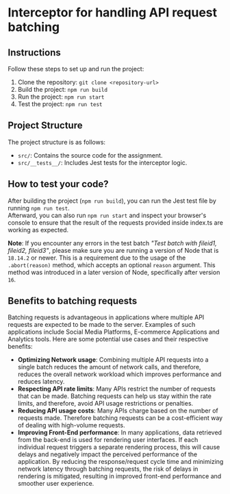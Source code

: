 # Interceptor for handling API request batching

## Instructions

Follow these steps to set up and run the project:

1. Clone the repository: `git clone <repository-url>`
2. Build the project: `npm run build`
3. Run the project: `npm run start`
4. Test the project: `npm run test`

## Project Structure

The project structure is as follows:

- `src/`: Contains the source code for the assignment.
- `src/__tests__/`: Includes Jest tests for the interceptor logic.

## How to test your code?

After building the project (`npm run build`), you can run the Jest test file by running `npm run test`.  
Afterward, you can also run `npm run start` and inspect your browser's console to ensure that the result of the requests provided inside index.ts are working as expected.

**Note**: If you encounter any errors in the test batch _"Test batch with fileid1, fileid2, fileid3"_, please make sure you are running a version of Node that is `18.14.2` or newer. This is a requirement due to the usage of the `.abort(reason)` method, which accepts an optional `reason` argument. This method was introduced in a later version of Node, specifically after version `16`.

## Benefits to batching requests

Batching requests is advantageous in applications where multiple API requests are expected to be made to the server. Examples of such applications include Social Media Platforms, E-commerce Applications and Analytics tools.
Here are some potential use cases and their respective benefits:

- **Optimizing Network usage**: Combining multiple API requests into a single batch reduces the amount of network calls, and therefore, reduces the overall network workload which improves performance and reduces latency.
- **Respecting API rate limits**: Many APIs restrict the number of requests that can be made. Batching requests can help us stay within the rate limits, and therefore, avoid API usage restrictions or penalties.
- **Reducing API usage costs**: Many APIs charge based on the number of requests made. Therefore batching requests can be a cost-efficient way of dealing with high-volume requests.
- **Improving Front-End performance**: In many applications, data retrieved from the back-end is used for rendering user interfaces. If each individual request triggers a separate rendering process, this will cause delays and negatively impact the perceived performance of the application. By reducing the response/request cycle time and minimizing network latency through batching requests, the risk of delays in rendering is mitigated, resulting in improved front-end performance and smoother user experience.
